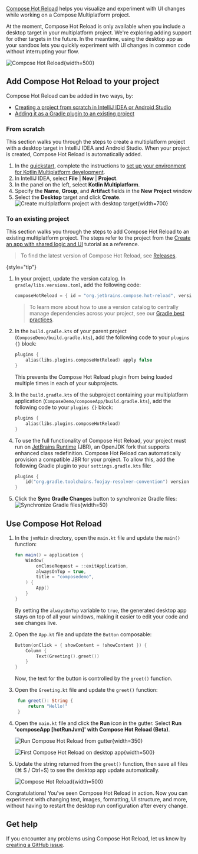 [//]: # (title: Compose Hot Reload)

<primary-label ref="beta"/>

[Compose Hot Reload](https://github.com/JetBrains/compose-hot-reload) helps you visualize and experiment with UI changes while working on a Compose Multiplatform project.

At the moment, Compose Hot Reload is only available when you include a desktop target in your multiplatform project. 
We're exploring adding support for other targets in the future. In the meantime, using the desktop app as your sandbox
lets you quickly experiment with UI changes in common code without interrupting your flow.

![Compose Hot Reload](compose-hot-reload.gif){width=500}

## Add Compose Hot Reload to your project

Compose Hot Reload can be added in two ways, by:

* [Creating a project from scratch in IntelliJ IDEA or Android Studio](#from-scratch)
* [Adding it as a Gradle plugin  to an existing project](#to-an-existing-project)

### From scratch

This section walks you through the steps to create a multiplatform project with a desktop target in IntelliJ IDEA and
Android Studio. When your project is created, Compose Hot Reload is automatically added.

1. In the [quickstart](quickstart.md), complete the instructions to [set up your environment for Kotlin Multiplatform development](quickstart.md#set-up-the-environment).
2. In IntelliJ IDEA, select **File** | **New** | **Project**.
3. In the panel on the left, select **Kotlin Multiplatform**.
4. Specify the **Name**, **Group**, and **Artifact** fields in the **New Project** window
5. Select the **Desktop** target and click **Create**.
   ![Create multiplatform project with desktop target](create-desktop-project.png){width=700}

### To an existing project

This section walks you through the steps to add Compose Hot Reload to an existing multiplatform project. The steps refer
to the project from the [Create an app with shared logic and UI](compose-multiplatform-create-first-app.md) tutorial as a reference.

> To find the latest version of Compose Hot Reload, see [Releases](https://github.com/JetBrains/compose-hot-reload/releases).
> 
{style="tip"}

1. In your project, update the version catalog. In `gradle/libs.versions.toml`, add the following code:
   ```kotlin
   composeHotReload = { id = "org.jetbrains.compose.hot-reload", version.ref = "composeHotReload"}
   ```

   > To learn more about how to use a version catalog to centrally manage dependencies across your project, see our [Gradle best practices](https://kotlinlang.org/gradle-best-practices.html).

2. In the `build.gradle.kts` of your parent project (`ComposeDemo/build.gradle.kts`), add the following code to your `plugins {}` block:
   ```kotlin
   plugins {
       alias(libs.plugins.composeHotReload) apply false
   }
   ```
   This prevents the Compose Hot Reload plugin from being loaded multiple times in each of your subprojects.

3. In the `build.gradle.kts` of the subproject containing your multiplatform application (`ComposeDemo/composeApp/build.gradle.kts`), add the following code to your `plugins {}` block:
   ```kotlin
   plugins { 
       alias(libs.plugins.composeHotReload)
   }
   ```

4. To use the full functionality of Compose Hot Reload, your project must run on [JetBrains Runtime](https://github.com/JetBrains/JetBrainsRuntime)
   (JBR), an OpenJDK fork that supports enhanced class redefinition.
   Compose Hot Reload can automatically provision a compatible JBR for your project.
   To allow this, add the following Gradle plugin to your `settings.gradle.kts` file:

   ```kotlin
   plugins {
       id("org.gradle.toolchains.foojay-resolver-convention") version "%foojayResolverConventionVersion%"
   }
   ```

5. Click the **Sync Gradle Changes** button to synchronize Gradle files: ![Synchronize Gradle files](gradle-sync.png){width=50}

## Use Compose Hot Reload

1. In the `jvmMain` directory, open the `main.kt` file and update the `main()` function:
   ```kotlin
   fun main() = application {
       Window(
           onCloseRequest = ::exitApplication,
           alwaysOnTop = true,
           title = "composedemo",
       ) {
           App()
       }
   }
   ```
   By setting the `alwaysOnTop` variable to `true`, the generated desktop app stays on top of all your windows, making it easier
   to edit your code and see changes live.

2. Open the `App.kt` file and update the `Button` composable:
   ```kotlin
   Button(onClick = { showContent = !showContent }) {
       Column {
           Text(Greeting().greet())
       }
   }
   ```
   Now, the text for the button is controlled by the `greet()` function.

3. Open the `Greeting.kt` file and update the `greet()` function:
   ```kotlin
    fun greet(): String {
        return "Hello!"
    }
   ```

4.  Open the `main.kt` file and click the **Run** icon in the gutter. 
    Select **Run 'composeApp [hotRunJvm]' with Compose Hot Reload (Beta)**.

    ![Run Compose Hot Reload from gutter](compose-hot-reload-gutter-run.png){width=350}

    ![First Compose Hot Reload on desktop app](compose-hot-reload-hello.png){width=500}

5. Update the string returned from the `greet()` function, then save all files (<shortcut>⌘ S</shortcut> / <shortcut>Ctrl+S</shortcut>)
   to see the desktop app update automatically.

   ![Compose Hot Reload](compose-hot-reload.gif){width=500}

Congratulations! You've seen Compose Hot Reload in action. Now you can experiment with changing text, images, formatting, 
UI structure, and more, without having to restart the desktop run configuration after every change.

## Get help

If you encounter any problems using Compose Hot Reload, let us know by [creating a GitHub issue](https://github.com/JetBrains/compose-hot-reload/issues).